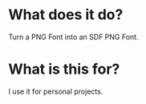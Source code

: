 # What does it do?
Turn a PNG Font into an SDF PNG Font.

# What is this for?
I use it for personal projects.
